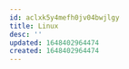 ```yaml
---
id: aclxk5y4mefh0jv04bwjlgy
title: Linux
desc: ''
updated: 1648402964474
created: 1648402964474
---
```


